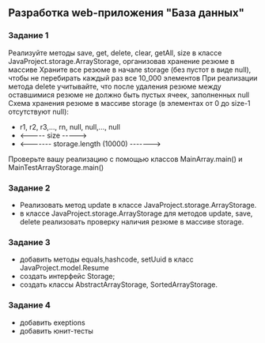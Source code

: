 ## Разработка web-приложения "База данных"

### Задание 1

Реализуйте методы save, get, delete, clear, getAll, size в классе JavaProject.storage.ArrayStorage, организовав хранение резюме в массиве
Храните все резюме в начале storage (без пустот в виде null), чтобы не перебирать каждый раз все 10_000 элементов
При реализации метода delete учитывайте, что после удаления резюме между оставшимися резюме не должно быть пустых ячеек, заполненных null
Схема хранения резюме в массиве storage (в элементах от 0 до size-1 отсутствуют null):

- r1, r2, r3,..., rn, null, null,..., null
- <----- size ----->
- <------- storage.length (10000) ------->

Проверьте вашу реализацию с помощью классов MainArray.main() и MainTestArrayStorage.main()


### Задание 2

- Реализовать метод update в классе JavaProject.storage.ArrayStorage.
- в классе JavaProject.storage.ArrayStorage для методов update, save, delete реализовать проверку наличия резюме в  массиве storage.


### Задание 3
- добавить методы equals,hashcode, setUuid в класс JavaProject.model.Resume
- создать интерфейс Storage;
- создать классы AbstractArrayStorage, SortedArrayStorage.

### Задание 4
- добавить exeptions
- добавить юнит-тесты